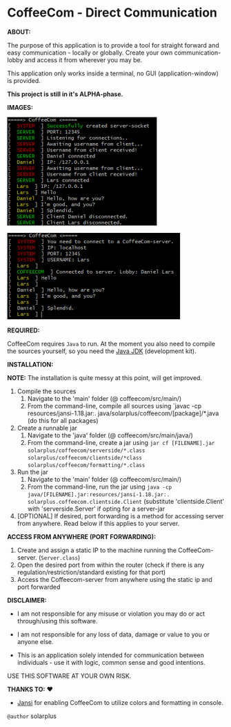 # CoffeeCom - Direct Communication

**ABOUT:**

The purpose of this application is to provide a tool for straight forward and easy communication - locally or globally. Create your own communication-lobby and access it from wherever you may be.

This application only works inside a terminal, no GUI (application-window) is provided.

**This project is still in it's ALPHA-phase.**

**IMAGES:**

![Server-side](server_console.png "A peek in the console of the server")

![Client-side](client_console.png "A peek in the console of the client")

**REQUIRED:**

CoffeeCom requires `Java` to run. At the moment you also need to compile the sources yourself, so you need the [Java JDK](https://www.oracle.com/java/technologies/jdk8-downloads.html) (development kit).

**INSTALLATION:**

**NOTE:** The installation is quite messy at this point, will get improved.

1.  Compile the sources
    1. Navigate to the 'main' folder (@ coffeecom/src/main/)
    2. From the command-line, compile all sources using `javac -cp resources/jansi-1.18.jar:. java/solarplus/coffeecom/[package]/*.java (do this for all packages)
2.  Create a runnable jar
    1. Navigate to the 'java' folder (@ coffeecom/src/main/java/)
    2. From the command-line, create a jar using `jar cf [FILENAME].jar solarplus/coffeecom/serverside/*.class solarplus/coffeecom/clientside/*class solarplus/coffeecom/formatting/*.class`
3.  Run the jar
    1. Navigate to the 'main' folder (@ coffeecom/src/main/)
    2. From the command-line, run the jar using `java -cp java/[FILENAME].jar:resources/jansi-1.18.jar:. solarplus.coffeecom.clientside.Client` (substitute 'clientside.Client' with 'serverside.Server' if opting for a server-jar
4.  [OPTIONAL] If desired, port forwarding is a method for accessing server from anywhere. Read below if this applies to your server.

**ACCESS FROM ANYWHERE (PORT FORWARDING):**

1.  Create and assign a static IP to the machine running the CoffeeCom-server. (`Server.class`)
2.  Open the desired port from within the router (check if there is any regulation/restriction/standard existing for that port)
3.  Access the Coffeecom-server from anywhere using the static ip and port forwarded

**DISCLAIMER:**

*  I am not responsible for any misuse or violation you may do or act through/using this software.

*  I am not responsible for any loss of data, damage or value to you or anyone else.

*  This is an application solely intended for communication between individuals - use it with logic, common sense and good intentions.

USE THIS SOFTWARE AT YOUR OWN RISK.

**THANKS TO:** ❤

* [Jansi](https://github.com/fusesource/jansi) for enabling CoffeeCom to utilize colors and formatting in console.


`@author` solarplus
